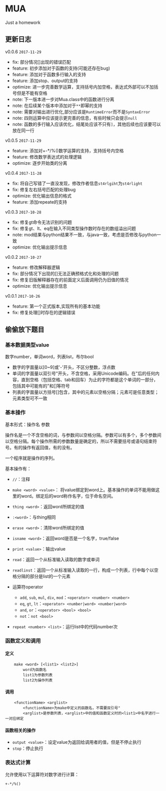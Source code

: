 # MUA
Just a homework

## 更新日志

v0.0.6
`2017-11-29`
- fix: 部分情况[]出现的错误匹配
- feature: 初步添加对于函数的支持(可能还存在bug)
- feature: 添加对于函数多行输入的支持
- feature: 添加stop、output的支持
- optimize: 进一步完善数学运算，支持括号内加空格，表达式外部可以不加括号但是不能有空格
- note: 下一版本进一步对Mua.class中的函数进行分离
- note: 在后续某个版本中添加对于`**`即幂的支持
- note: 需要对输出进行优化,部分应该是`RuntimeError`而不是`SyntaxError`
- note: 四则运算中应该提示更完善的信息，有些时候只会提示`null`
- note: 函数的多行输入应该优化，结尾处应该不只有`]`，其他后续也应该要可以放在同一行

v0.0.5
`2017-11-29`
- feature: 添加对+-*/%()数学运算的支持，支持括号内空格
- feature: 修改数学表达式的处理逻辑
- optimize: 逐步开始类的分离

v0.0.4
`2017-11-28`
- fix: 将自己写错了一直没发现，修改作者信息`st4rlgiht`为`st4rlight`
- fix: 修复左右括号匹配的处理bug
- optimize: 优化输出信息的格式
- feature: 添加repeate的支持

v0.0.3 
`2017-10-28`
- fix: 修复gt命令无法识别的问题
- fix: 修复gt、lt、eq在输入不同类型操作数时存在的数组溢出问题
- note: mod结果与python结果不一致，与java一致，考虑是否修改与python一致
- optimize: 优化输出提示信息

v0.0.2
`2017-10-27`
- feature: 修改解释器逻辑
- fix: 部分情况下出现的[]无法正确预格式化和处理的问题
- fix: 修复旧版解释器存在的前面定义后面调用仍为旧值的情况
- optimize: 优化输出提示信息

v0.0.1
`2017-10-26`
- feature: 第一个正式版本,实现所有的基本功能
- fix: 修复处理[]时存在的逻辑错误

## 偷偷放下题目

### 基本数据类型value

数字number，单词word，列表list，布尔bool

* 数字的字面量以[0~9]或'-'开头，不区分整数，浮点数
* 单词的字面量以双引号"开头，不含空格，采用Unicode编码。在"后的任何内容，直到空格（包括空格、tab和回车）为止的字符都是这个单词的一部分，包括其中可能有的"和[]等符号
* 列表的字面量以方括号[]包含，其中的元素以空格分隔；元素可是任意类型；元素类型可不一致

### 基本操作

基本形式：操作名 参数

操作名是一个不含空格的词，与参数间以空格分隔。参数可以有多个，多个参数间以空格分隔。每个操作所需的参数数量是确定的，所以不需要括号或语句结束符号。有的操作有返回值，有的没有。

一个程序就是操作的序列。

基本操作有：

* `//`：注释
* `make <word> <value>`： 将value绑定到word上。基本操作的单词不能用做这里的word。绑定后的word称作名字，位于命名空间。
* `thing <word>`：返回word所绑定的值
* `:<word>`：与thing相同
* `erase <word>`：清除word所绑定的值
* `isname <word>`：返回word是否是一个名字，true/false
* `print <value>`：输出value
* `read`：返回一个从标准输入读取的数字或单词
* `readlinst`：返回一个从标准输入读取的一行，构成一个列表，行中每个以空格分隔的部分是list的一个元素
* 运算符operator
	* `add`, `sub`, `mul`, `div`, `mod`：`<operator> <number> <number>`
	* `eq`, `gt`, `lt`：`<operator> <number|word> <number|word>`
	* `and`, `or`：`<operator> <bool> <bool>`
	* `not`：`not <bool>`

* `repeat <number> <list>`：运行list中的代码number次

### 函数定义和调用

#### 定义

		make <word> [<list1> <list2>]
			word为函数名
			list1为参数列表
			list2为操作列表

#### 调用

		<functionName> <arglist>
			<functionName>为make中定义的函数名，不需要双引号"
			<arglist>是参数列表，<arglist>中的值和函数定义时的<list1>中名字进行一一对应绑定

#### 函数相关的操作
			
* `output <value>`：设定value为返回给调用者的值，但是不停止执行
* `stop`：停止执行

### 表达式计算

允许使用以下运算符对数字进行计算：

	+-*/%()
	